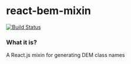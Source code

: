# react-bem-mixin
[![Build Status](https://travis-ci.org/maur8ino/react-bem-mixin.svg)](https://travis-ci.org/maur8ino/react-bem-mixin)

### What it is? ###

A React.js mixin for generating DEM class names
